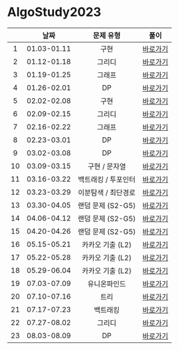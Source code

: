 # AlgoStudy2023

|      |날짜|     문제 유형     |                                                   풀이                                                   |
|:----:|:--:|:-------------:|:------------------------------------------------------------------------------------------------------:|
|  1   |01.03-01.11|      구현       |                      [바로가기](https://github.com/Sangmin627/AlgoStudy2023/pull/14)                       |
|  2   |01.12-01.18|      그리디      |                      [바로가기](https://github.com/Sangmin627/AlgoStudy2023/pull/18)                       |
|  3   |01.19-01.25|      그래프      |                      [바로가기](https://github.com/Sangmin627/AlgoStudy2023/pull/19)                       |
|  4   |01.26-02.01|      DP       |                      [바로가기](https://github.com/Sangmin627/AlgoStudy2023/pull/22)                       |
|  5   |02.02-02.08|      구현       |                      [바로가기](https://github.com/Sangmin627/AlgoStudy2023/pull/27)                       |
|  6   |02.09-02.15|      그리디      |                      [바로가기](https://github.com/Sangmin627/AlgoStudy2023/pull/29)                       |
|  7   |02.16-02.22|      그래프      |                      [바로가기](https://github.com/Sangmin627/AlgoStudy2023/pull/31)                       |
|  8   |02.23-03.01|      DP       |                      [바로가기](https://github.com/Sangmin627/AlgoStudy2023/pull/32)                       |
|  9   |03.02-03.08|      DP       |                      [바로가기](https://github.com/Sangmin627/AlgoStudy2023/pull/33)                       |
|  10  |03.09-03.15|   구현 / 문자열    |                      [바로가기](https://github.com/Sangmin627/AlgoStudy2023/pull/36)                       |
|  11  |03.16-03.22|  백트래킹 / 투포인터  |                      [바로가기](https://github.com/Sangmin627/AlgoStudy2023/pull/38)                       |
|  12  |03.23-03.29|  이분탐색 / 최단경로  |                      [바로가기](https://github.com/Sangmin627/AlgoStudy2023/pull/40)                       |
|  13  |03.30-04.05| 랜덤 문제 (S2-G5) |                      [바로가기](https://github.com/Sangmin627/AlgoStudy2023/pull/42)                       |
|  14  |04.06-04.12| 랜덤 문제 (S2-G5) |                      [바로가기](https://github.com/Sangmin627/AlgoStudy2023/pull/44)                       |
|  15  |04.20-04.26| 랜덤 문제 (S2-G5) |                      [바로가기](https://github.com/Sangmin627/AlgoStudy2023/pull/46)                       |
|  16  |05.15-05.21|  카카오 기출 (L2)  |                      [바로가기](https://github.com/Sangmin627/AlgoStudy2023/pull/47)                       |
|  17  |05.22-05.28|  카카오 기출 (L2)  |                      [바로가기](https://github.com/Sangmin627/AlgoStudy2023/pull/49)                       |
|  18  |05.29-06.04|  카카오 기출 (L2)  |                      [바로가기](https://github.com/Sangmin627/AlgoStudy2023/pull/51)                       |
|  19  |07.03-07.09|    유니온파인드     |                      [바로가기](https://github.com/Sangmin627/AlgoStudy2023/pull/54)                       |
|  20  |07.10-07.16|      트리       |                      [바로가기](https://github.com/Sangmin627/AlgoStudy2023/pull/56)                       |
|  21  |07.17-07.23|     백트래킹      |                       [바로가기](https://github.com/Sangmin627/AlgoStudy2023/pull/58)                      |
|  22  |07.27-08.02|     그리디      |                       [바로가기](https://github.com/Sangmin627/AlgoStudy2023/pull/61)                      |
|  23  |08.03-08.09|     DP      |                       [바로가기](https://github.com/Sangmin627/AlgoStudy2023/pull/62)                      |




